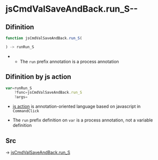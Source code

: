 # jsCmdValSaveAndBack.run_S--

## Difinition

```js.js
function jsCmdValSaveAndBack.run_S(

) -> runRun_S
```

- - The `run` prefix annotation is a process annotation


## Difinition by js action

```js.js
var=runRun_S
	?func=jsCmdValSaveAndBack.run_S
	?args=

```

- [js action](#) is annotation-oriented language based on javascript in `CommandClick`

- The `run` prefix definition on `var` is a process annotation, not a variable definition

## Src

-> [jsCmdValSaveAndBack.run_S](https://github.com/puutaro/CommandClick/blob/master/app/src/main/java/com/puutaro/commandclick/fragment_lib/terminal_fragment/js_interface/toolbar/JsCmdValSaveAndBack.kt#L13)


